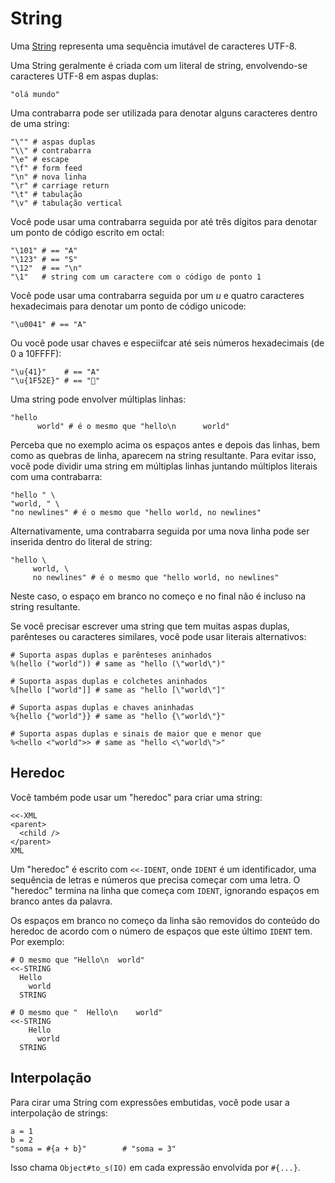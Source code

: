 # String

Uma [String](http://crystal-lang.org/api/String.html) representa uma sequência imutável de caracteres UTF-8.

Uma String geralmente é criada com um literal de string, envolvendo-se caracteres UTF-8 em aspas duplas:

```crystal
"olá mundo"
```

Uma contrabarra pode ser utilizada para denotar alguns caracteres dentro de uma string:

```crystal
"\"" # aspas duplas
"\\" # contrabarra
"\e" # escape
"\f" # form feed
"\n" # nova linha
"\r" # carriage return
"\t" # tabulação
"\v" # tabulação vertical
```

Você pode usar uma contrabarra seguida por até três dígitos para denotar um ponto de código escrito em octal:

```crystal
"\101" # == "A"
"\123" # == "S"
"\12"  # == "\n"
"\1"   # string com um caractere com o código de ponto 1
```

Você pode usar uma contrabarra seguida por um *u* e quatro caracteres hexadecimais para denotar um ponto de código unicode:

```crystal
"\u0041" # == "A"
```

Ou você pode usar chaves e especiifcar até seis números hexadecimais (de 0 a 10FFFF):

```crystal
"\u{41}"    # == "A"
"\u{1F52E}" # == "🔮"
```

Uma string pode envolver múltiplas linhas:

```crystal
"hello
      world" # é o mesmo que "hello\n      world"
```

Perceba que no exemplo acima os espaços antes e depois das linhas, bem como as
quebras de linha, aparecem na string resultante. Para evitar isso, você pode
dividir uma string em múltiplas linhas juntando múltiplos literais com uma
contrabarra:

```crystal
"hello " \
"world, " \
"no newlines" # é o mesmo que "hello world, no newlines"
```

Alternativamente, uma contrabarra seguida por uma nova linha pode ser inserida
dentro do literal de string:

```crystal
"hello \
     world, \
     no newlines" # é o mesmo que "hello world, no newlines"
```

Neste caso, o espaço em branco no começo e no final não é incluso na string
resultante.


Se você precisar escrever uma string que tem muitas aspas duplas, parênteses ou
caracteres similares, você pode usar literais alternativos:

```crystal
# Suporta aspas duplas e parênteses aninhados
%(hello ("world")) # same as "hello (\"world\")"

# Suporta aspas duplas e colchetes aninhados
%[hello ["world"]] # same as "hello [\"world\"]"

# Suporta aspas duplas e chaves aninhadas
%{hello {"world"}} # same as "hello {\"world\"}"

# Suporta aspas duplas e sinais de maior que e menor que
%<hello <"world">> # same as "hello <\"world\">"
```

## Heredoc

Você também pode usar um "heredoc" para criar uma string:

```crystal
<<-XML
<parent>
  <child />
</parent>
XML
```

Um "heredoc" é escrito com `<<-IDENT`, onde `IDENT` é um identificador, uma sequência de letras e números que precisa começar com uma letra. O "heredoc" termina na linha que começa com `IDENT`, ignorando espaços em branco antes da palavra.

Os espaços em branco no começo da linha são removidos do conteúdo do heredoc de acordo com o número de espaços que este último `IDENT` tem. Por exemplo:

```crystal
# O mesmo que "Hello\n  world"
<<-STRING
  Hello
    world
  STRING

# O mesmo que "  Hello\n    world"
<<-STRING
    Hello
      world
  STRING
```

## Interpolação

Para cirar uma String com expressões embutidas, você pode usar a interpolação de strings:

```crystal
a = 1
b = 2
"soma = #{a + b}"        # "soma = 3"
```

Isso chama `Object#to_s(IO)` em cada expressão envolvida por `#{...}`.
